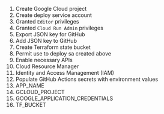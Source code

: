 1. Create Google Cloud project
1. Create deploy service account
  1. Granted `Editor` privileges
  1. Granted `Cloud Run Admin` privileges
  1. Export JSON key for GitHub
  1. Add JSON key to GitHub
1. Create Terraform state bucket
  1. Permit use to deploy sa created above
1. Enable necessary APIs
  1. Cloud Resource Manager
  1. Identity and Access Management (IAM)
1. Populate GitHub Actions secrets with environment values
  1. APP_NAME
  1. GCLOUD_PROJECT
  1. GOOGLE_APPLICATION_CREDENTIALS
  1. TF_BUCKET

